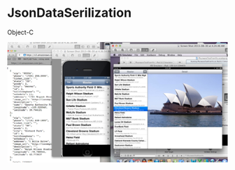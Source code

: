 JsonDataSerilization
====================

Object-C

![JsonSerilization](https://github.com/hellohelloye/sampleScreenShot/blob/master/JsonSerilization.png)
